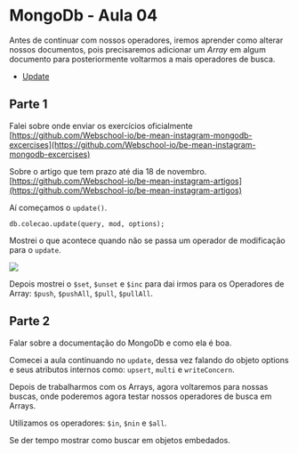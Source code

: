 # MongoDb - Aula 04

Antes de continuar com nossos operadores, iremos aprender como alterar nossos documentos, pois precisaremos adicionar um *Array* em algum documento para posteriormente voltarmos a mais operadores de busca.

- [Update](./../../module-mongodb/update.md)


## Parte 1

Falei sobre onde enviar os exercícios oficialmente [https://github.com/Webschool-io/be-mean-instagram-mongodb-excercises](https://github.com/Webschool-io/be-mean-instagram-mongodb-excercises)

Sobre o artigo que tem prazo até dia 18 de novembro. [https://github.com/Webschool-io/be-mean-instagram-artigos](https://github.com/Webschool-io/be-mean-instagram-artigos)

Aí começamos o `update()`.

```
db.colecao.update(query, mod, options);
```

Mostrei o que acontece quando não se passa um operador de modificação para o `update`.

![](http://generator-meme.com/inc/media/memes/evil-kid.jpg)

Depois mostrei o `$set`, `$unset` e `$inc` para dai irmos para os Operadores de Array: `$push`, `$pushAll`, `$pull`, `$pullAll`.


## Parte 2

Falar sobre a documentação do MongoDb e como ela é boa. 

Comecei a aula continuando no `update`, dessa vez falando do objeto options e seus atributos internos como: `upsert`, `multi` e `writeConcern`.

Depois de trabalharmos com os Arrays, agora voltaremos para nossas buscas, onde poderemos agora testar nossos operadores de busca em Arrays.

Utilizamos os operadores: `$in`, `$nin` e `$all`.


Se der tempo mostrar como buscar em objetos embedados.

